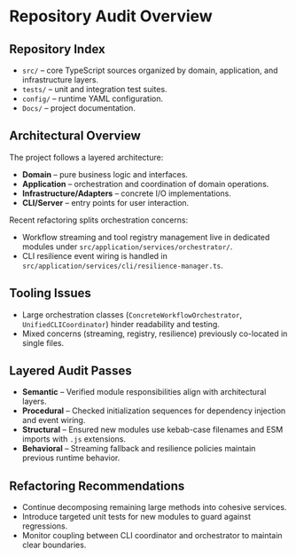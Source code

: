 # Repository Audit Overview

## Repository Index

- `src/` – core TypeScript sources organized by domain, application, and
  infrastructure layers.
- `tests/` – unit and integration test suites.
- `config/` – runtime YAML configuration.
- `Docs/` – project documentation.

## Architectural Overview

The project follows a layered architecture:

- **Domain** – pure business logic and interfaces.
- **Application** – orchestration and coordination of domain operations.
- **Infrastructure/Adapters** – concrete I/O implementations.
- **CLI/Server** – entry points for user interaction.

Recent refactoring splits orchestration concerns:

- Workflow streaming and tool registry management live in dedicated modules
  under `src/application/services/orchestrator/`.
- CLI resilience event wiring is handled in
  `src/application/services/cli/resilience-manager.ts`.

## Tooling Issues

- Large orchestration classes (`ConcreteWorkflowOrchestrator`,
  `UnifiedCLICoordinator`) hinder readability and testing.
- Mixed concerns (streaming, registry, resilience) previously co-located in
  single files.

## Layered Audit Passes

- **Semantic** – Verified module responsibilities align with architectural
  layers.
- **Procedural** – Checked initialization sequences for dependency injection and
  event wiring.
- **Structural** – Ensured new modules use kebab-case filenames and ESM imports
  with `.js` extensions.
- **Behavioral** – Streaming fallback and resilience policies maintain previous
  runtime behavior.

## Refactoring Recommendations

- Continue decomposing remaining large methods into cohesive services.
- Introduce targeted unit tests for new modules to guard against regressions.
- Monitor coupling between CLI coordinator and orchestrator to maintain clear
  boundaries.
